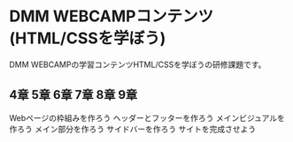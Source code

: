# DMM WEBCAMPコンテンツ(HTML/CSSを学ぼう)
DMM WEBCAMPの学習コンテンツHTML/CSSを学ぼうの研修課題です。
## 4章 5章 6章 7章 8章 9章
Webページの枠組みを作ろう
ヘッダーとフッターを作ろう
メインビジュアルを作ろう
メイン部分を作ろう
サイドバーを作ろう
サイトを完成させよう